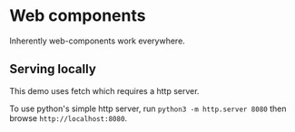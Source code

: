 # Web components

Inherently web-components work everywhere.

## Serving locally

This demo uses fetch which requires a http server. 

To use python's simple http server, run `python3 -m http.server 8080` then browse `http://localhost:8080`.
